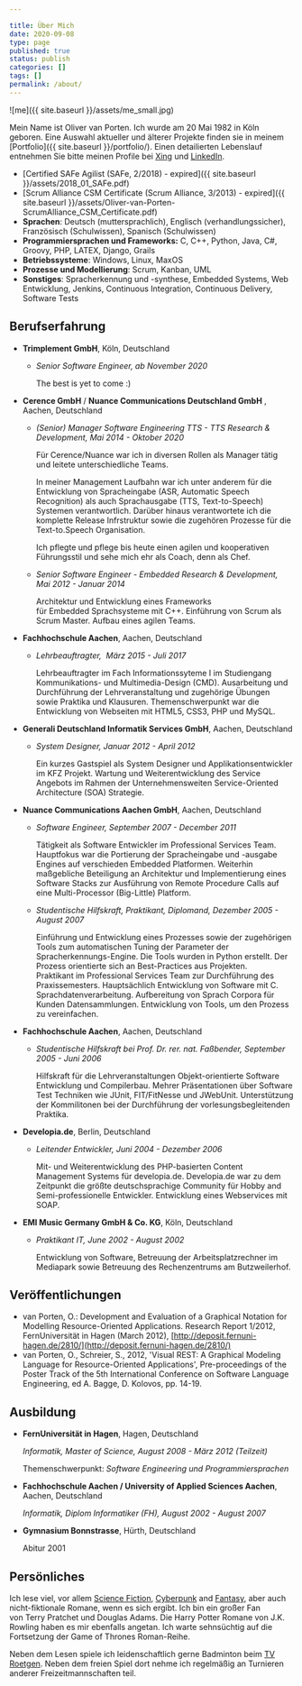 ```yaml
---

title: Über Mich
date: 2020-09-08
type: page
published: true
status: publish
categories: []
tags: []
permalink: /about/
---
```

![me]({{ site.baseurl }}/assets/me_small.jpg)

Mein Name ist Oliver van Porten. Ich wurde am 20 Mai 1982 in Köln geboren. Eine Auswahl aktueller und älterer 
Projekte finden sie in meinem [Portfolio]({{ site.baseurl }}/portfolio/). Einen detailierten Lebenslauf entnehmen
Sie bitte meinen Profile bei [Xing](https://www.xing.com/profile/Oliver_vanPorten) und [LinkedIn](https://de.linkedin.com/in/ovanporten/).

*   [Certified SAFe Agilist (SAFe, 2/2018) - expired]({{ site.baseurl }}/assets/2018_01_SAFe.pdf)
*   [Scrum Alliance CSM Certificate (Scrum Alliance, 3/2013) - expired]({{ site.baseurl }}/assets/Oliver-van-Porten-ScrumAlliance_CSM_Certificate.pdf)
*   **Sprachen**: Deutsch (muttersprachlich), Englisch (verhandlungssicher), Französisch (Schulwissen), Spanisch (Schulwissen)
*   **Programmiersprachen und Frameworks:** C, C++, Python, Java, C#, Groovy, PHP, LATEX, Django, Grails
*   **Betriebssysteme**: Windows, Linux, MaxOS
*   **Prozesse und Modellierung**: Scrum, Kanban, UML
*   **Sonstiges**: Spracherkennung und -synthese, Embedded Systems, Web Entwicklung, Jenkins, Continuous Integration, Continuous Delivery, Software Tests


Berufserfahrung
---------------

*   **Trimplement GmbH**, Köln, Deutschland

    * _Senior Software Engineer, ab November 2020_

      The best is yet to come :)      

*   **Cerence GmbH** / **Nuance Communications Deutschland GmbH** , Aachen, Deutschland        

    * _(Senior) Manager Software Engineering TTS - TTS Research & Development, Mai 2014 - Oktober 2020_    

      Für Cerence/Nuance war ich in diversen Rollen als Manager tätig und leitete unterschiedliche Teams. 
      
      In meiner Management Laufbahn war ich unter anderem für die Entwicklung von Spracheingabe (ASR, Automatic Speech Recognition)
      als auch Sprachausgabe (TTS, Text-to-Speech) Systemen verantwortlich. Darüber hinaus verantwortete ich
      die komplette Release Infrstruktur sowie die zugehören Prozesse für die Text-to.Speech Organisation.

      Ich pflegte und pflege bis heute einen agilen und kooperativen Führungsstil und sehe mich ehr als Coach, denn als Chef.      

    * _Senior Software Engineer - Embedded Research & Development, Mai 2012 - Januar 2014_
    
      Architektur und Entwicklung eines Frameworks für Embedded Sprachsysteme mit C++. Einführung von Scrum als Scrum Master. Aufbau eines agilen Teams.  
    
*   **Fachhochschule Aachen**, Aachen, Deutschland  
    
    * _Lehrbeauftragter,  März 2015 - Juli 2017_  
    
      Lehrbeauftragter im Fach Informationssyteme I im Studiengang Kommunikations- und Multimedia-Design (CMD). Ausarbeitung und Durchführung der Lehrveranstaltung und zugehörige Übungen sowie Praktika und Klausuren. Themenschwerpunkt war die Entwicklung von Webseiten mit HTML5, CSS3, PHP und MySQL.
        
*   **Generali Deutschland Informatik Services GmbH**, Aachen, Deutschland
    
    * _System Designer, Januar 2012 - April 2012_
    
      Ein kurzes Gastspiel als System Designer und Applikationsentwickler im KFZ Projekt. Wartung und Weiterentwicklung des Service Angebots im Rahmen der Unternehmensweiten Service-Oriented Architecture (SOA) Strategie.
    
*   **Nuance Communications Aachen GmbH**, Aachen, Deutschland
    
    * _Software Engineer, September 2007 - December 2011_
    
      Tätigkeit als Software Entwickler im Professional Services Team. Hauptfokus war die Portierung der Spracheingabe und -ausgabe Engines auf verschieden Embedded Platformen. Weiterhin maßgebliche Beteiligung an Architektur und Implementierung eines Software Stacks zur Ausführung von Remote Procedure Calls auf eine Multi-Processor (Big-Little) Platform.
        
    * _Studentische Hilfskraft, Praktikant, Diplomand, Dezember 2005 - August 2007_
    
      Einführung und Entwicklung eines Prozesses sowie der zugehörigen Tools zum automatischen Tuning der Parameter der Spracherkennungs-Engine. Die Tools wurden in Python erstellt. Der Prozess orientierte sich an Best-Practices aus Projekten.        
      Praktikant im Professional Services Team zur Durchführung des Praxissemesters. Hauptsächlich Entwicklung von Software mit C.
      Sprachdatenverarbeitung. Aufbereitung von Sprach Corpora für Kunden Datensammlungen. Entwicklung von Tools, um den Prozess zu vereinfachen.
    
*   **Fachhochschule Aachen**, Aachen, Deutschland
    
    * _Studentische Hilfskraft bei Prof. Dr. rer. nat. Faßbender, September 2005 - Juni 2006_
    
      Hilfskraft für die Lehrveranstaltungen Objekt-orientierte Software Entwicklung und Compilerbau. Mehrer Präsentationen über Software Test Techniken wie JUnit, FIT/FitNesse und JWebUnit. Unterstützung der Kommilitonen bei der Durchführung der vorlesungsbegleitenden Praktika.
    
*   **Developia.de**, Berlin, Deutschland
    
    * _Leitender Entwickler, Juni 2004 - Dezember 2006_
    
      Mit- und Weiterentwicklung des PHP-basierten Content Management Systems für developia.de. Developia.de war zu dem Zeitpunkt die größte deutschsprachige Community für Hobby and Semi-professionelle Entwickler. Entwicklung eines Webservices mit SOAP.
    
*   **EMI Music Germany GmbH & Co. KG**, Köln, Deutschland
    
    * _Praktikant IT, June 2002 - August 2002_
    
      Entwicklung von Software, Betreuung der Arbeitsplatzrechner im Mediapark sowie Betreuung des Rechenzentrums am Butzweilerhof.


Veröffentlichungen
------------------

*   van Porten, O.: Development and Evaluation of a Graphical Notation for Modelling Resource-Oriented Applications. Research Report 1/2012, FernUniversität in Hagen (March 2012), [http://deposit.fernuni-hagen.de/2810/](http://deposit.fernuni-hagen.de/2810/)
*   van Porten, O., Schreier, S., 2012, 'Visual REST: A Graphical Modeling Language for Resource-Oriented Applications', Pre-proceedings of the Poster Track of the 5th International Conference on Software Language Engineering, ed A. Bagge, D. Kolovos, pp. 14-19.


Ausbildung
----------

*   **FernUniversität in Hagen**, Hagen, Deutschland
    
    _Informatik, Master of Science, August 2008 - März 2012 (Teilzeit)_
    
    Themenschwerpunkt: _Software Engineering und Programmiersprachen_
    
*   **Fachhochschule Aachen / University of Applied Sciences Aachen**, Aachen, Deutschland
    
    _Informatik, Diplom Informatiker (FH), August 2002 - August 2007_
    
*   **Gymnasium Bonnstrasse**, Hürth, Deutschland
    
    Abitur 2001
    

Persönliches
------------

Ich lese viel, vor allem [Science Fiction](http://en.wikipedia.org/wiki/Science_fiction), [Cyberpunk](http://en.wikipedia.org/wiki/Cyberpunk) and [Fantasy](http://en.wikipedia.org/wiki/Fantasy), aber auch nicht-fiktionale Romane, wenn es sich ergibt. Ich bin ein großer Fan von Terry Pratchet und Douglas Adams. Die Harry Potter Romane von J.K. Rowling haben es mir ebenfalls angetan. Ich warte sehnsüchtig auf die Fortsetzung der Game of Thrones Roman-Reihe.

Neben dem Lesen spiele ich leidenschaftlich gerne Badminton beim [TV Roetgen](http://www.tv-roetgen.de/de/willkommen/). Neben dem freien Spiel dort nehme ich regelmäßig an Turnieren anderer Freizeitmannschaften teil.
